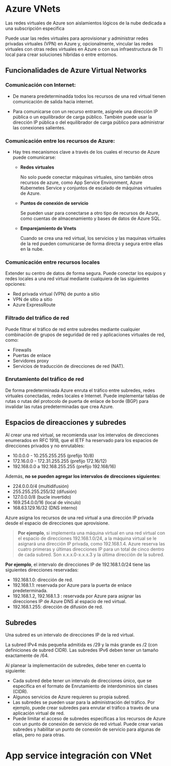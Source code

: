 # Azure VNets 
Las redes virtuales de Azure son aislamientos lógicos de la nube dedicada a una subscripción especifica

Puede usar las redes virtuales para aprovisionar y administrar redes privadas virtuales (VPN) en Azure y, opcionalmente, vincular las redes virtuales con otras redes virtuales en Azure o con sus infraestructura de TI local para crear soluciones híbridas o entre entornos.

## Funcionalidades de Azure Virtual Networks
### Comunicación con Internet: 
- De manera predeterminadda todos los recursos de una red virtual tienen comunicación de salida hacia internet. 
    
- Para comunicarse con un recurso entrante, asígnele una dirección IP pública o un equilibrador de carga público. También puede usar la dirección IP pública o del equilibrador de carga público para administrar las conexiones salientes.

### Comunicación entre los recursos de Azure:
- Hay tres mecanismos clave a través de los cuales el recurso de Azure puede comunicarse: 
  - **Redes virtuales**

    No solo puede conectar máquinas virtuales, sino también otros recursos de azure, como App Service Environment, Azure Kubernetes Service y conjuntos de escalado de máquinas virtuales de Azure.
  - **Puntos de conexión de servicio**
    
    Se pueden usar para conectarse a otro tipo de recursos de Azure, como cuentas de almacenamiento y bases de datos de Azure SQL.        

  - **Emparejamiento de Vnets**
  
    Cuando se crea una red virtual, los servicios y las maquinas virtuales de la red pueden comunicarse de forma directa y segura entre ellas en la nube.

### Comunicación entre recursos locales
Extender su centro de datos de forma segura. Puede conectar los equipos y redes locales a una red virtual mediante cualquiera de las siguientes opciones: 
- Red privada virtual (VPN) de punto a sitio 
- VPN de sitio a sitio
- Azure ExpressRoute

### Filtrado del tráfico de red
Puede filtrar el tráfico de red entre subredes mediante cualquier combinación de grupos de seguridad de red y aplicaciones virtuales de red, como: 
- Firewalls 
- Puertas de enlace 
- Servidores proxy 
- Servicios de traducción de direcciones de red (NAT).

### Enrutamiento del tráfico de red
De forma predeterminada Azure enruta el tráfico entre subredes, redes virtuales conectadas, redes locales e Internet. Puede implementar tablas de rutas o rutas del protocolo de puerta de enlace de borde (BGP) para invalidar las rutas predeterminadas que crea Azure.

## Espacios de direacciones y subredes
Al crear una red virtual, se recomienda usar los intervalos de direcciones enumerados en RFC 1918, que el IETF ha reservado para los espacios de direcciones privados y no enrutables:
- 10.0.0.0 - 10.255.255.255 (prefijo 10/8)
- 172.16.0.0 - 172.31.255.255 (prefijo 172.16/12)
- 192.168.0.0 a 192.168.255.255 (prefijo 192.168/16)

Además, **no se pueden agregar los intervalos de direcciones siguientes**:

- 224.0.0.0/4 (multidifusión)
- 255.255.255.255/32 (difusión)
- 127.0.0.0/8 (bucle invertido)
- 169.254.0.0/16 (local de vínculo)
- 168.63.129.16/32 (DNS interno)

Azure asigna los recursos de una red virtual a una dirección IP privada desde el espacio de direcciones que aprovisione.

> **Por ejemplo**, si implementa una máquina virtual en una red virtual con el espacio de direcciones 192.168.1.0/24, a la máquina virtual se le asignará una dirección IP privada, como 192.168.1.4. Azure reserva las cuatro primeras y últimas direcciones IP para un total de cinco dentro de cada subred. Son x.x.x.0-x.x.x.3 y la última dirección de la subred.

**Por ejemplo**, el intervalo de direcciones IP de 192.168.1.0/24 tiene las siguientes direcciones reservadas:
- 192.168.1.0: dirección de red.
- 192.168.1.1: reservada por Azure para la puerta de enlace predeterminada.
- 192.168.1.2, 192.168.1.3 : reservada por Azure para asignar las direcciones IP de Azure DNS al espacio de red virtual.
- 192.168.1.255: dirección de difusión de red.


## Subredes

Una subred es un intervalo de direcciones IP de la red virtual.
 
La subred IPv4 más pequeña admitida es /29 y la más grande es /2 (con definiciones de subred CIDR). Las subredes IPv6 deben tener un tamaño exactamente de /64.

Al planear la implementación de subredes, debe tener en cuenta lo siguiente:
- Cada subred debe tener un intervalo de direcciones único, que se especifica en el formato de Enrutamiento de interdominios sin clases (CIDR).
- Algunos servicios de Azure requieren su propia subred.
- Las subredes se pueden usar para la administración del tráfico. Por ejemplo, puede crear subredes para enrutar el tráfico a través de una aplicación virtual de red.
- Puede limitar el acceso de subredes específicas a los recursos de Azure con un punto de conexión de servicio de red virtual. Puede crear varias subredes y habilitar un punto de conexión de servicio para algunas de ellas, pero no para otras.

# App service integración con VNet